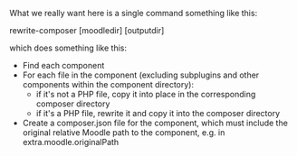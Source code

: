 What we really want here is a single command something like this:

rewrite-composer [moodledir] [outputdir]

which does something like this:

* Find each component
* For each file in the component (excluding subplugins and other components within the component directory):
    * if it's not a PHP file, copy it into place in the corresponding composer directory
    * if it's a PHP file, rewrite it and copy it into the composer directory
* Create a composer.json file for the component, which must include the original relative Moodle path to the component, e.g. in extra.moodle.originalPath